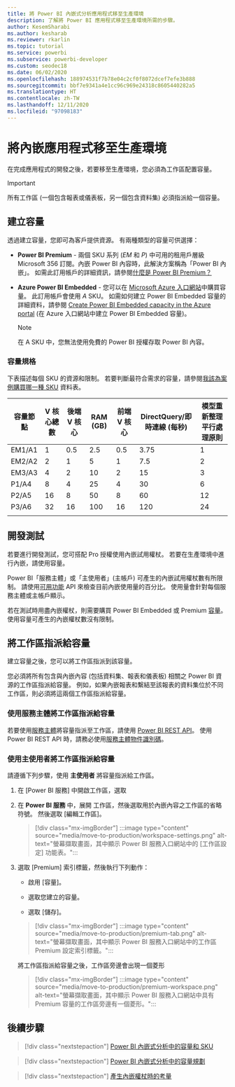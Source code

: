 ```yaml
---
title: 將 Power BI 內嵌式分析應用程式移至生產環境
description: 了解將 Power BI 應用程式移至生產環境所需的步驟。
author: KesemSharabi
ms.author: kesharab
ms.reviewer: rkarlin
ms.topic: tutorial
ms.service: powerbi
ms.subservice: powerbi-developer
ms.custom: seodec18
ms.date: 06/02/2020
ms.openlocfilehash: 188974531f7b78e04c2cf0f8072dcef7efe3b888
ms.sourcegitcommit: bbf7e9341a4e1cc96c969e24318c8605440282a5
ms.translationtype: HT
ms.contentlocale: zh-TW
ms.lasthandoff: 12/11/2020
ms.locfileid: "97098183"
---
```

# <a name="move-your-embedded-app-to-production"></a>將內嵌應用程式移至生產環境

在完成應用程式的開發之後，若要移至生產環境，您必須為工作區配置容量。

> [!Important]
> 所有工作區 (一個包含報表或儀表板，另一個包含資料集) 必須指派給一個容量。

## <a name="create-a-capacity"></a>建立容量

透過建立容量，您即可為客戶提供資源。 有兩種類型的容量可供選擇：

* **Power BI Premium** - 兩個 SKU 系列 (*EM* 和 *P*) 中可用的租用戶層級 Microsoft 356 訂閱。內嵌 Power BI 內容時，此解決方案稱為「Power BI 內嵌」。 如需此訂用帳戶的詳細資訊，請參閱[什麼是 Power BI Premium？](../../admin/service-premium-what-is.md)

* **Azure Power BI Embedded** - 您可以在 [Microsoft Azure 入口網站](https://portal.azure.com)中購買容量。 此訂用帳戶會使用 *A* SKU。 如需如何建立 Power BI Embedded 容量的詳細資料，請參閱 [Create Power BI Embedded capacity in the Azure portal](azure-pbie-create-capacity.md) (在 Azure 入口網站中建立 Power BI Embedded 容量)。

    > [!NOTE]
    > 在 A SKU 中，您無法使用免費的 Power BI 授權存取 Power BI 內容。

### <a name="capacity-specifications"></a>容量規格

下表描述每個 SKU 的資源和限制。 若要判斷最符合需求的容量，請參閱[我該為案例購買哪一種 SKU](./embedded-faq.md#which-solution-should-i-choose) 資料表。

| 容量節點 | V 核心總數 | 後端 V 核心 | RAM (GB) | 前端 V 核心 | DirectQuery/即時連線 (每秒) | 模型重新整理平行處理原則 |
| --- | --- | --- | --- | --- | --- | --- |
| EM1/A1 | 1 | 0.5 | 2.5 | 0.5 | 3.75 | 1 |
| EM2/A2 | 2 | 1 | 5 | 1 | 7.5 | 2 |
| EM3/A3 | 4 | 2 | 10 | 2 | 15 | 3 |
| P1/A4 | 8 | 4 | 25 | 4 | 30 | 6 |
| P2/A5 | 16 | 8 | 50 | 8 | 60 | 12 |
| P3/A6 | 32 | 16 | 100 | 16 | 120 | 24 |
| | | | | | | |

## <a name="development-testing"></a>開發測試

若要進行開發測試，您可搭配 Pro 授權使用內嵌試用權杖。 若要在生產環境中進行內嵌，請使用容量。

Power BI「服務主體」或「主使用者」(主帳戶) 可產生的內嵌試用權杖數有所限制。 請使用[可用功能](/rest/api/power-bi/availablefeatures/getavailablefeatures) API 來檢查目前內嵌使用量的百分比。 使用量會針對每個服務主體或主帳戶顯示。

若在測試時用盡內嵌權杖，則需要購買 Power BI Embedded 或 Premium [容量](embedded-capacity.md)。 使用容量可產生的內嵌權杖數沒有限制。

## <a name="assign-a-workspace-to-a-capacity"></a>將工作區指派給容量

建立容量之後，您可以將工作區指派到該容量。

您必須將所有包含與內嵌內容 (包括資料集、報表和儀表板) 相關之 Power BI 資源的工作區指派給容量。 例如，如果內嵌報表和繫結至該報表的資料集位於不同工作區，則必須將這兩個工作區指派給容量。

### <a name="assign-a-workspace-to-a-capacity-using-a-service-principal"></a>使用服務主體將工作區指派給容量

若要使用[服務主體](embed-service-principal.md)將容量指派至工作區，請使用 [Power BI REST API](/rest/api/power-bi/capacities/groups_assigntocapacity)。 使用 Power BI REST API 時，請務必使用[服務主體物件識別碼](embed-service-principal.md)。

### <a name="assign-a-workspace-to-a-capacity-using-a-master-user"></a>使用主使用者將工作區指派給容量

請遵循下列步驟，使用 **主使用者** 將容量指派給工作區。

1. 在 [Power BI 服務] 中開啟工作區，選取 

1. 在 **Power BI 服務** 中，展開 工作區，然後選取用於內嵌內容之工作區的省略符號。 然後選取 [編輯工作區]。

    >[!div class="mx-imgBorder"]
    >:::image type="content" source="media/move-to-production/workspace-settings.png" alt-text="螢幕擷取畫面，其中顯示 Power BI 服務入口網站中的 [工作區設定] 功能表。":::

2. 選取 [Premium] 索引標籤，然後執行下列動作：

    * 啟用 [容量]。

    * 選取您建立的容量。

    * 選取 [儲存]。

    >[!div class="mx-imgBorder"]
    >:::image type="content" source="media/move-to-production/premium-tab.png" alt-text="螢幕擷取畫面，其中顯示 Power BI 服務入口網站中的工作區 Premium 設定索引標籤。":::

    將工作區指派給容量之後，工作區旁邊會出現一個菱形 

    >[!div class="mx-imgBorder"]
    >:::image type="content" source="media/move-to-production/premium-workspace.png" alt-text="螢幕擷取畫面，其中顯示 Power BI 服務入口網站中具有 Premium 容量的工作區旁邊有一個菱形。":::

## <a name="next-steps"></a>後續步驟

>[!div class="nextstepaction"]
>[Power BI 內嵌式分析中的容量和 SKU](embedded-capacity.md)

>[!div class="nextstepaction"]
>[Power BI 內嵌式分析中的容量規劃](embedded-capacity-planning.md)

>[!div class="nextstepaction"]
>[產生內嵌權杖時的考量](generate-embed-token.md)